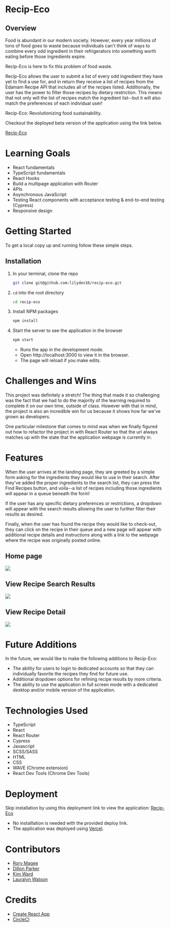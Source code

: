 # Recip-Eco

## Overview

Food is abundant in our modern society. However, every year millions of tons of food goes to waste because individuals can't think of ways to combine every odd ingredient in their refrigerators into something worth eating before those ingredients expire.

Recip-Eco is here to fix this problem of food waste.

Recip-Eco allows the user to submit a list of every odd ingredient they have yet to find a use for, and in return they receive a list of recipes from the Edamam Recipe API that includes all of the recipes listed. Additionally, the user has the power to filter those recipes by dietary restriction. This means that not only will the list of recipes match the ingredient list--but it will also match the preferences of each individual user!

Recip-Eco: Revolutionizing food sustainability.

Checkout the deployed beta version of the application using the link below.

[Recip-Eco](https://recip-eco.vercel.app/)

# Learning Goals

- React fundamentals
- TypeScript fundamentals
- React Hooks
- Build a multipage application with Router
- APIs
- Asynchronous JavaScript
- Testing React components with acceptance testing & end-to-end testing (Cypress)
- Responsive design

# Getting Started

To get a local copy up and running follow these simple steps.

## Installation

1. In your terminal, clone the repo
   ```sh
   git clone git@github.com:lilydev16/recip-eco.git
   ```
2. `cd` into the root directory
   ```sh
   cd recip-eco
   ```
3. Install NPM packages
   ```sh
   npm install
   ```
4. Start the server to see the application in the browser
   ```sh
   npm start
   ```
   - Runs the app in the development mode.
   - Open http://localhost:3000 to view it in the browser.
   - The page will reload if you make edits.

# Challenges and Wins

This project was definitely a stretch! The thing that made it so challenging was the fact that we had to do the majority of the learning required to complete it on our own time, outside of class. However with that in mind, the project is also an incredible win for us because it shows how far we've grown as developers.

One particular milestone that comes to mind was when we finally figured out how to refactor the project in with React Router so that the url always matches up with the state that the application webpage is currently in.

# Features

When the user arrives at the landing page, they are greeted by a simple form asking for the ingredients they would like to use in their search. After they've added the proper ingredients to the search list, they can press the Find Recipes button, and voila--a list of recipes including those ingredients will appear in a queue beneath the form!

If the user has any specific dietary preferences or restrictions, a dropdown will appear with the search results allowing the user to further filter their results as desired.

Finally, when the user has found the recipe they would like to check-out, they can click on the recipe in their queue and a new page will appear with additional recipe details and instructions along with a link to the webpage where the recipe was originally posted online.

## Home page

![](https://media.giphy.com/media/EC0tqsR5wuiq0qKy5S/giphy.gif)

## View Recipe Search Results

![](https://media.giphy.com/media/4LQiej0kSnFoWd6IaD/giphy.gif)

## View Recipe Detail

![](https://media.giphy.com/media/W5LHSCHi20ZWRmXDGg/giphy.gif)

# Future Additions

In the future, we would like to make the following additions to Recip-Eco:

- The ability for users to login to dedicated accounts so that they can individually favorite the recipes they find for future use.
- Additional dropdown options for refining recipe results by more criteria.
- The ability to use the application in full screen mode with a dedicated desktop and/or mobile version of the application.

# Technologies Used

- TypeScript
- React
- React Router
- Cypress
- Javascript
- SCSS/SASS
- HTML
- CSS
- WAVE (Chrome extension)
- React Dev Tools (Chrome Dev Tools)

# Deployment

Skip installation by using this deployment link to view the application: [Recip-Eco](https://recip-eco.vercel.app/)

- No installlation is needed with the provided deploy link.
- The application was deployed using [Vercel](https://www.vercel.com/).

# Contributors

- [Rory Magee](https://github.com/roryemagee1)
- [Dillon Parker](https://github.com/Prkr93)
- [Kim Ward](https://github.com/kmewrd)
- [Lauralyn Watson](https://github.com/lilydev16)

# Credits

- [Create React App](https://create-react-app.dev/)
- [CircleCI](https://circleci.com/docs/)

